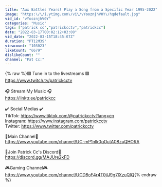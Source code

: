 ```yaml
---
title: "Aux Battles Years! Play a Song from a Specific Year 1995-2022"
image: "https:\/\/i.ytimg.com\/vi\/vYooznjhV0Y\/hqdefault.jpg"
vid_id: "vYooznjhV0Y"
categories: "Music"
tags: ["patrick cc","patrickcctv","patrickcc"]
date: "2022-03-17T00:02:12+03:00"
vid_date: "2022-03-15T18:45:07Z"
duration: "PT12M3S"
viewcount: "103023"
likeCount: "6679"
dislikeCount: ""
channel: "Pat Cc:"
---
```

{% raw %}🟪 Tune in to the livestreams 🟪<br /><a rel="nofollow" target="blank" href="https://www.twitch.tv/patrickcctv">https://www.twitch.tv/patrickcctv</a><br /><br />🎧 Stream My Music 🎧<br /><a rel="nofollow" target="blank" href="https://linktr.ee/patrickcc">https://linktr.ee/patrickcc</a><br /><br />✔️ Social Medias ✔️<br />TikTok: <a rel="nofollow" target="blank" href="https://www.tiktok.com/@patrickcctv?lang=en">https://www.tiktok.com/@patrickcctv?lang=en</a><br />Instagram: <a rel="nofollow" target="blank" href="https://www.instagram.com/patrickcctv">https://www.instagram.com/patrickcctv</a><br />Twitter: <a rel="nofollow" target="blank" href="https://www.twitter.com/patrickcctv">https://www.twitter.com/patrickcctv</a><br /><br />💎Main Channel💎<br /><a rel="nofollow" target="blank" href="https://www.youtube.com/channel/UC-mP1nlk0qOutA08zuQHORA">https://www.youtube.com/channel/UC-mP1nlk0qOutA08zuQHORA</a><br /><br />👾Join Patrick Cc's Discord👾<br /><a rel="nofollow" target="blank" href="https://discord.gg/MAJUre2kFD">https://discord.gg/MAJUre2kFD</a><br /><br />🎮Gaming Channel🎮<br /><a rel="nofollow" target="blank" href="https://www.youtube.com/channel/UCD8oF4r4T0jlJ9g7lXzuQIQ">https://www.youtube.com/channel/UCD8oF4r4T0jlJ9g7lXzuQIQ</a>{% endraw %}
